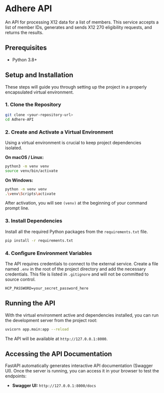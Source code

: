 # Adhere API

An API for processing X12 data for a list of members. This service accepts a list of member IDs, generates and sends X12 270 eligibility requests, and returns the results.

## Prerequisites

- Python 3.8+

## Setup and Installation

These steps will guide you through setting up the project in a properly encapsulated virtual environment.

### 1. Clone the Repository

```bash
git clone <your-repository-url>
cd Adhere-API
```

### 2. Create and Activate a Virtual Environment

Using a virtual environment is crucial to keep project dependencies isolated.

**On macOS / Linux:**
```bash
python3 -m venv venv
source venv/bin/activate
```

**On Windows:**
```bash
python -m venv venv
.\venv\Scripts\activate
```

After activation, you will see `(venv)` at the beginning of your command prompt line.

### 3. Install Dependencies

Install all the required Python packages from the `requirements.txt` file.

```bash
pip install -r requirements.txt
```

### 4. Configure Environment Variables

The API requires credentials to connect to the external service. Create a file named `.env` in the root of the project directory and add the necessary credentials. This file is listed in `.gitignore` and will not be committed to source control.

```
HCP_PASSWORD=your_secret_password_here
```

## Running the API

With the virtual environment active and dependencies installed, you can run the development server from the project root:

```bash
uvicorn app.main:app --reload
```

The API will be available at `http://127.0.0.1:8000`.

## Accessing the API Documentation

FastAPI automatically generates interactive API documentation (Swagger UI). Once the server is running, you can access it in your browser to test the endpoints:

-   **Swagger UI:** `http://127.0.0.1:8000/docs`